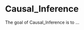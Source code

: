 
# Causal_Inference

<!-- badges: start -->
<!-- badges: end -->

The goal of Causal_Inference is to ...

